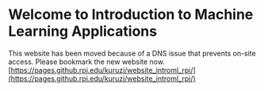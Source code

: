 Welcome to Introduction to Machine Learning Applications
============================

This website has been moved because of a DNS issue that prevents on-site access.
Please bookmark the new website now.
[https://pages.github.rpi.edu/kuruzj/website_introml_rpi/](https://pages.github.rpi.edu/kuruzj/website_introml_rpi/)
